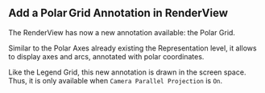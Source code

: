 ## Add a Polar Grid Annotation in RenderView

The RenderView has now a new annotation available: the Polar Grid.

Similar to the Polar Axes already existing the Representation level,
it allows to display axes and arcs, annotated with polar coordinates.

Like the Legend Grid, this new annotation is drawn in the screen space.
Thus, it is only available when `Camera Parallel Projection` is `On`.
